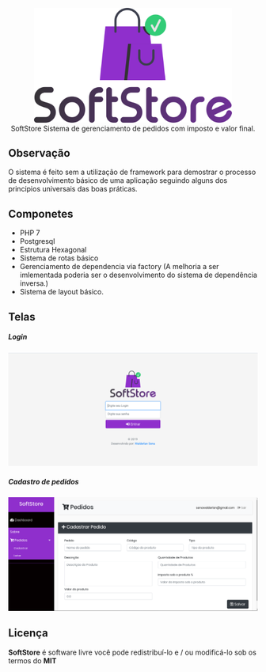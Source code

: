 <p align="center">
  <img src="https://github.com/WalderlanSena/softExpert/blob/master/public/assets/img/logo.png" width="400">
  <br>
  SoftStore Sistema de gerenciamento de pedidos com imposto e valor final.
</p>


## Observação
O sistema é feito sem a utilização de framework para demostrar o processo de desenvolvimento básico 
de uma aplicação seguindo alguns dos principios universais das boas práticas.

## Componetes 
- PHP 7
- Postgresql
- Estrutura Hexagonal
- Sistema de rotas básico
- Gerenciamento de dependencia via factory (A melhoria a ser imlementada poderia ser o desenvolvimento do sistema de dependência inversa.)
- Sistema de layout básico.

## Telas

##### Login
<p align="center">
  <img src="https://github.com/WalderlanSena/softExpert/blob/master/public/artes/login.png"/>
</p>

##### Cadastro de pedidos
<p align="center">
  <img src="https://github.com/WalderlanSena/softExpert/blob/master/public/artes/pedidos.png"/>
</p>

## Licença

**SoftStore** é software livre você pode redistribuí-lo e / ou modificá-lo sob os termos do **MIT**
